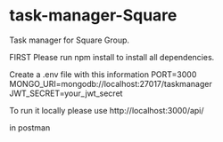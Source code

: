 # task-manager-Square
Task manager for Square Group.


FIRST 
Please run npm install to install all dependencies.

Create a .env file with this information 
PORT=3000
MONGO_URI=mongodb://localhost:27017/taskmanager
JWT_SECRET=your_jwt_secret

To run it locally please use 
http://localhost:3000/api/

in postman


